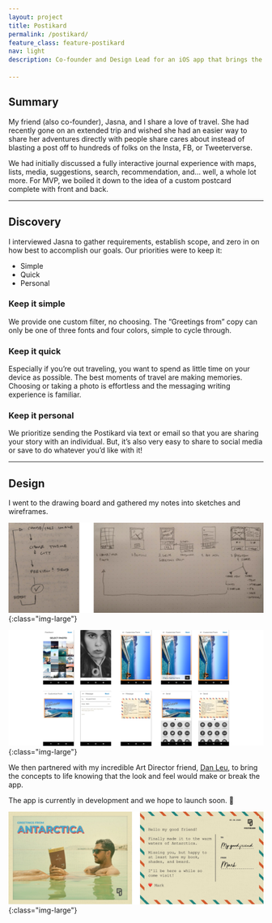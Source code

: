 ```yaml
---
layout: project
title: Postikard
permalink: /postikard/
feature_class: feature-postikard
nav: light
description: Co-founder and Design Lead for an iOS app that brings the romanticism of travel into the everyday.

---
```


## Summary

My friend (also co-founder), Jasna, and I share a love of travel. She had recently gone on an extended trip and wished she had an easier way to share her adventures directly with people share cares about instead of blasting a post off to hundreds of folks on the Insta, FB, or Tweeterverse.

We had initially discussed a fully interactive journal experience with maps, lists, media, suggestions, search, recommendation, and… well, a whole lot more. For MVP, we boiled it down to the idea of a custom postcard complete with front and back.

---

## Discovery

I interviewed Jasna to gather requirements, establish scope, and zero in on how best to accomplish our goals. Our priorities were to keep it:
- Simple
- Quick
- Personal

### Keep it simple
We provide one custom filter, no choosing. The “Greetings from” copy can only be one of three fonts and four colors, simple to cycle through.

### Keep it quick
Especially if you’re out traveling, you want to spend as little time on your device as possible. The best moments of travel are making memories. Choosing or taking a photo is effortless and the messaging writing experience is familiar.

### Keep it personal
We prioritize sending the Postikard via text or email so that you are sharing your story with an individual. But, it’s also very easy to share to social media or save to do whatever you’d like with it!

---

## Design

I went to the drawing board and gathered my notes into sketches and wireframes.

![Postikard sketches](/assets/images/projects/postikard-sketches.jpg){:class="img-large"}

![Postikard wireframes](/assets/images/projects/postikard-wireframes.jpg){:class="img-large"}

We then partnered with my incredible Art Director friend, [Dan Leu](https://www.danleu.me), to bring the concepts to life knowing that the look and feel would make or break the app.

The app is currently in development and we hope to launch soon. 🤞

![Postikard Hero](/assets/images/projects/postikard-final.jpg){:class="img-large"}

